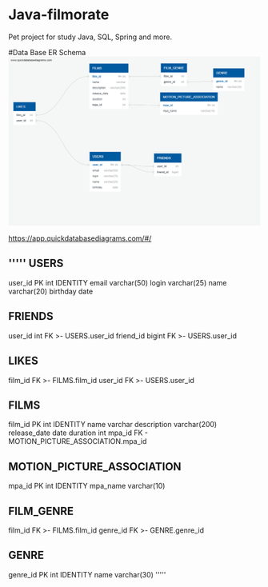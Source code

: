 # Java-filmorate
Pet project for study Java, SQL, Spring and more.

#Data Base ER Schema
![Schema](sprint11_db_scheme.png)

https://app.quickdatabasediagrams.com/#/

'''''
USERS
-----
user_id PK int IDENTITY
email varchar(50)
login varchar(25)
name varchar(20)
birthday date

FRIENDS
-----
user_id int FK >- USERS.user_id
friend_id bigint FK >- USERS.user_id

LIKES
-----
film_id FK >- FILMS.film_id
user_id FK >- USERS.user_id

FILMS
-----
film_id PK int IDENTITY
name varchar
description varchar(200)
release_date date
duration int 
mpa_id FK - MOTION_PICTURE_ASSOCIATION.mpa_id

MOTION_PICTURE_ASSOCIATION
-----
mpa_id PK int IDENTITY
mpa_name varchar(10)

FILM_GENRE
-----
film_id FK >- FILMS.film_id
genre_id FK >- GENRE.genre_id

GENRE
-----
genre_id PK int IDENTITY
name varchar(30)
'''''
